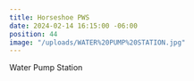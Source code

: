 ```yaml
---
title: Horseshoe PWS
date: 2024-02-14 16:15:00 -06:00
position: 44
image: "/uploads/WATER%20PUMP%20STATION.jpg"
---
```


Water Pump Station